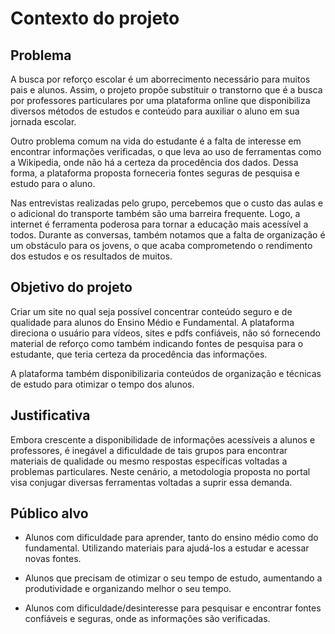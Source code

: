 # Contexto do projeto 

## Problema

A busca por reforço escolar é um aborrecimento necessário para muitos pais e alunos. Assim, o projeto propõe substituir o transtorno que é a busca por professores particulares por uma plataforma online que disponibiliza diversos métodos de estudos e conteúdo para auxiliar o aluno em sua jornada escolar. 

Outro problema comum na vida do estudante é a falta de interesse em encontrar informações verificadas, o que leva ao uso de ferramentas como a Wikipedia, onde não há a certeza da procedência dos dados. Dessa forma, a plataforma proposta forneceria fontes seguras de pesquisa e estudo para o aluno. 

Nas entrevistas realizadas pelo grupo, percebemos que o custo das aulas e o adicional do transporte também são uma barreira frequente. Logo, a internet é ferramenta poderosa para tornar a educação mais acessível a todos. Durante as conversas, também notamos que a falta de organização é um obstáculo para os jovens, o que acaba comprometendo o rendimento dos estudos e os resultados de muitos. 


## Objetivo do projeto 

Criar um site no qual seja possível concentrar conteúdo seguro e de qualidade para alunos do Ensino Médio e Fundamental. A plataforma direciona o usuário para vídeos, sites e pdfs confiáveis, não só fornecendo material de reforço como também indicando fontes de pesquisa para o estudante, que teria certeza da procedência das informações. 

A plataforma também disponibilizaria conteúdos de organização e técnicas de estudo para otimizar o tempo dos alunos. 


## Justificativa

Embora crescente a disponibilidade de informações acessíveis a alunos e professores, é inegável a dificuldade de tais grupos para encontrar materiais de qualidade ou mesmo respostas específicas voltadas a problemas particulares. Neste cenário, a metodologia proposta no portal visa conjugar diversas ferramentas voltadas a suprir essa demanda.


## Público alvo

- Alunos com dificuldade para aprender, tanto do ensino médio como do fundamental. Utilizando materiais para ajudá-los a estudar e acessar novas fontes. 

- Alunos que precisam de otimizar o seu tempo de estudo, aumentando a produtividade e organizando melhor o seu tempo. 

- Alunos com dificuldade/desinteresse para pesquisar e encontrar fontes confiáveis e seguras, onde as informações são verificadas. 
